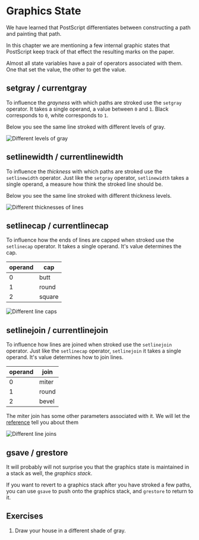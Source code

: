 # Graphics State
We have learned that PostScript differentiates between constructing a path and painting that path.

In this chapter we are mentioning a few internal graphic states that PostScript keep track of that effect the resulting marks on the paper.

Almost all state variables have a pair of operators associated with them. One that set the value, the other to get the value.

## setgray / currentgray
To influence the _grayness_ with which paths are stroked use the `setgray` operator. It takes a single operand, a value between `0` and `1`. Black corresponds to `0`, white corresponds to `1`.

Below you see the same line stroked with different levels of gray.

![Different levels of gray](../../image/generated/setgray.png)

## setlinewidth / currentlinewidth
To influence the _thickness_ with which paths are stroked use the `setlinewidth` operator. Just like the `setgray` operator, `setlinewidth` takes a single operand, a measure how think the stroked line should be.

Below you see the same line stroked with different thickness levels.

![Different thicknesses of lines](../../image/generated/setlinewidth.png)

## setlinecap / currentlinecap
To influence how the ends of lines are capped when stroked use the `setlinecap` operator. It takes a single operand. It's value determines the cap.

| operand | cap    |
|---------|--------|
| 0       | butt   |
| 1       | round  |
| 2       | square |

![Different line caps](../../image/generated/setlinecap.png)

## setlinejoin / currentlinejoin
To influence how lines are joined when stroked use the `setlinejoin` operator. Just like the `setlinecap` operator, `setlinejoin` it takes a single operand. It's value determines how to join lines.

| operand | join  |
|---------|-------|
| 0       | miter |
| 1       | round |
| 2       | bevel |

The miter join has some other parameters associated with it. We will let the [reference][book:reference] tell you about them

![Different line joins](../../image/generated/setlinejoin.png)

## gsave / grestore
It will probably will not surprise you that the graphics state is maintained in a stack as well, the _graphics stack_.

If you want to revert to a graphics stack after you have stroked a few paths, you can use `gsave` to push onto the graphics stack, and `grestore` to return to it.

## Exercises
1. Draw your house in a different shade of gray.

[book:reference]: ../appendix/manual.md
